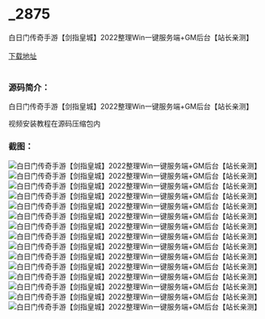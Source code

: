 # _2875
白日门传奇手游【剑指皇城】2022整理Win一键服务端+GM后台【站长亲测】
<br/></br>
[下载地址](https://www.uuid2.com/2875.html "下载地址")
<br/></br>
<h3>源码简介：</h3>
<p>白日门传奇手游【剑指皇城】2022整理Win一键服务端+GM后台【站长亲测】<p>
<p>视频安装教程在源码压缩包内<p>
<h3>截图：</h3>
<img src="https://www.uuid2.com/wp-content/uploads/img/202202/afeefa5308.jpg" alt="白日门传奇手游【剑指皇城】2022整理Win一键服务端+GM后台【站长亲测】"><img src="https://www.uuid2.com/wp-content/uploads/img/202202/afeefa5613.jpg" alt="白日门传奇手游【剑指皇城】2022整理Win一键服务端+GM后台【站长亲测】"><img src="https://www.uuid2.com/wp-content/uploads/img/202202/afeefa5258.jpg" alt="白日门传奇手游【剑指皇城】2022整理Win一键服务端+GM后台【站长亲测】"><img src="https://www.uuid2.com/wp-content/uploads/img/202202/1fcb34b197.jpg" alt="白日门传奇手游【剑指皇城】2022整理Win一键服务端+GM后台【站长亲测】"><img src="https://www.uuid2.com/wp-content/uploads/img/202202/1fcb34b966.jpg" alt="白日门传奇手游【剑指皇城】2022整理Win一键服务端+GM后台【站长亲测】"><img src="https://www.uuid2.com/wp-content/uploads/img/202202/1fcb34b866.jpg" alt="白日门传奇手游【剑指皇城】2022整理Win一键服务端+GM后台【站长亲测】"><img src="https://www.uuid2.com/wp-content/uploads/img/202202/1fcb34b290.jpg" alt="白日门传奇手游【剑指皇城】2022整理Win一键服务端+GM后台【站长亲测】"><img src="https://www.uuid2.com/wp-content/uploads/img/202202/1fcb34b845.jpg" alt="白日门传奇手游【剑指皇城】2022整理Win一键服务端+GM后台【站长亲测】"><img src="https://www.uuid2.com/wp-content/uploads/img/202202/1fcb34b911.jpg" alt="白日门传奇手游【剑指皇城】2022整理Win一键服务端+GM后台【站长亲测】"><img src="https://www.uuid2.com/wp-content/uploads/img/202202/1fcb34b503.jpg" alt="白日门传奇手游【剑指皇城】2022整理Win一键服务端+GM后台【站长亲测】"><img src="https://www.uuid2.com/wp-content/uploads/img/202202/b2a6daf423.jpg" alt="白日门传奇手游【剑指皇城】2022整理Win一键服务端+GM后台【站长亲测】"><img src="https://www.uuid2.com/wp-content/uploads/img/202202/b2a6daf656.jpg" alt="白日门传奇手游【剑指皇城】2022整理Win一键服务端+GM后台【站长亲测】"><img src="https://www.uuid2.com/wp-content/uploads/img/202202/b2a6daf797.jpg" alt="白日门传奇手游【剑指皇城】2022整理Win一键服务端+GM后台【站长亲测】"><img src="https://www.uuid2.com/wp-content/uploads/img/202202/b2a6daf349.jpg" alt="白日门传奇手游【剑指皇城】2022整理Win一键服务端+GM后台【站长亲测】"><img src="https://www.uuid2.com/wp-content/uploads/img/202202/b2a6daf779.jpg" alt="白日门传奇手游【剑指皇城】2022整理Win一键服务端+GM后台【站长亲测】">
